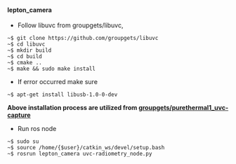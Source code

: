 #### lepton_camera
* Follow libuvc from groupgets/libuvc,
```
~$ git clone https://github.com/groupgets/libuvc
~$ cd libuvc
~$ mkdir build
~$ cd build
~$ cmake ..
~$ make && sudo make install
```
* If error occurred make sure
```
~$ apt-get install libusb-1.0-0-dev
```
**Above installation process are utilized from [groupgets/purethermal1_uvc-capture](https://github.com/groupgets/purethermal1-uvc-capture)**
* Run ros node
```
~$ sudo su
~$ source /home/{$user}/catkin_ws/devel/setup.bash
~$ rosrun lepton_camera uvc-radiometry_node.py
```
